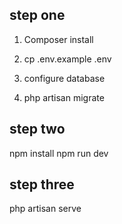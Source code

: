 ## step one

1) Composer install

2) cp .env.example .env

3) configure database

4) php artisan migrate


## step two
npm install
npm run dev

## step three

php artisan serve
